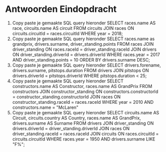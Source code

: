 # Antwoorden Eindopdracht

1. Copy paste je gemaakte SQL query hieronder
SELECT races.name AS race, circuits.name AS circuit FROM circuits JOIN races ON circuits.circuitId = races.circuitId WHERE year = 2018;
2. Copy paste je gemaakte SQL query hieronder
SELECT races.name as grandprix, drivers.surname, driver_standing.points FROM races JOIN driver_standing ON races.raceId = driver_standing.raceId JOIN drivers ON driver_standing.driverId = drivers.driverId WHERE races.year = 2017 AND driver_standing.points = 10 ORDER BY drivers.surname DESC;  
3. Copy paste je gemaakte SQL query hieronder
SELECT drivers.forename, drivers.surname, pitstops.duration FROM drivers JOIN pitstops ON drivers.driverId = pitstops.driverId WHERE pitstops.duration < 25;
4. Copy paste je gemaakte SQL query hieronder
SELECT constructors.name AS Constructor, races.name AS GrandPrix FROM constructors JOIN constructor_standing ON constructors.constructorId = constructor_standing.constructorId JOIN races ON constructor_standing.raceId = races.raceId WHERE year = 2010 AND constructors.name = "McLaren"
5. Copy paste je gemaakte SQL query hieronder
   SELECT circuits.name AS Circuit, circuits.country AS Country, races.name AS GrandPrix, drivers.surname AS Surname FROM drivers JOIN driver_standing ON drivers.driverId = driver_standing.driverId JOIN races ON driver_standing.raceId = races.raceId JOIN circuits ON races.circuitId = circuits.circuitId WHERE races.year = 1950 AND drivers.surname LIKE "F%";
